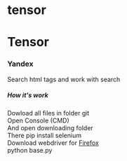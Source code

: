 # tensor
<h1>Tensor</h1>
<h3>Yandex</h3>
<p>Search html tags and work with search </p>
<h5>How it's work</h5>
<p>
  Dowload all files in folder git<br/>
  Open Console (CMD)<br/>
  And open downloading folder<br/>
  There pip install selenium<br/>
  Download webdriver for <a href="https://github.com/mozilla/geckodriver/releases">Firefox</a><br/>
  python base.py
</p>

